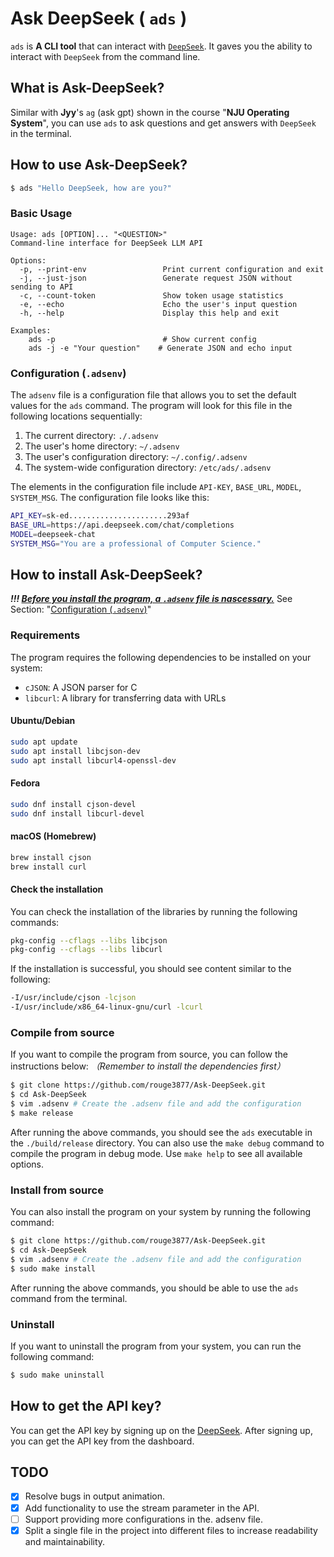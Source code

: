 # Ask DeepSeek ( `ads` )

`ads` is **A CLI tool** that can interact with [`DeepSeek`](https://github.com/deepseek-ai/DeepSeek-V3).
It gaves you the ability to interact with `DeepSeek` from the command line.

## What is Ask-DeepSeek?

Similar with **Jyy**'s `ag` (ask gpt) shown in the course "**NJU Operating System**", you can use `ads` to ask questions and get answers with `DeepSeek` in the terminal.


## How to use Ask-DeepSeek?


```bash
$ ads "Hello DeepSeek, how are you?"
```


### Basic Usage

```
Usage: ads [OPTION]... "<QUESTION>"
Command-line interface for DeepSeek LLM API

Options:
  -p, --print-env                 Print current configuration and exit
  -j, --just-json                 Generate request JSON without sending to API
  -c, --count-token               Show token usage statistics
  -e, --echo                      Echo the user's input question
  -h, --help                      Display this help and exit

Examples:
    ads -p                        # Show current config   
    ads -j -e "Your question"    # Generate JSON and echo input
```

### <span id="jump1">Configuration (`.adsenv`)</span>

The `adsenv` file is a configuration file that allows you to set the default values for the `ads` command.
The program will look for this file in the following locations sequentially:
1. The current directory: `./.adsenv`
2. The user's home directory: `~/.adsenv`
3. The user's configuration directory: `~/.config/.adsenv`
4. The system-wide configuration directory: `/etc/ads/.adsenv`

The elements in the configuration file include `API-KEY`, `BASE_URL`, `MODEL`, `SYSTEM_MSG`. The configuration file looks like this:

```bash
API_KEY=sk-ed......................293af
BASE_URL=https://api.deepseek.com/chat/completions
MODEL=deepseek-chat
SYSTEM_MSG="You are a professional of Computer Science."
```


## How to install Ask-DeepSeek?

***!!! <u>Before you install the program, a `.adsenv` file is nascessary.</u>***
See Section: "[Configuration (`.adsenv`)](#jump1)"

### Requirements

The program requires the following dependencies to be installed on your system:
- `cJSON`: A JSON parser for C
- `libcurl`: A library for transferring data with URLs

#### Ubuntu/Debian

```bash
sudo apt update
sudo apt install libcjson-dev
sudo apt install libcurl4-openssl-dev
```

#### Fedora

```bash
sudo dnf install cjson-devel
sudo dnf install libcurl-devel
```

#### macOS (Homebrew)

```bash
brew install cjson
brew install curl
```

#### Check the installation

You can check the installation of the libraries by running the following commands:

```bash
pkg-config --cflags --libs libcjson
pkg-config --cflags --libs libcurl
```

If the installation is successful, you should see content similar to the following:

```bash
-I/usr/include/cjson -lcjson
-I/usr/include/x86_64-linux-gnu/curl -lcurl
```

### Compile from source

If you want to compile the program from source, you can follow the instructions below: *（Remember to install the dependencies first）*

```bash
$ git clone https://github.com/rouge3877/Ask-DeepSeek.git
$ cd Ask-DeepSeek
$ vim .adsenv # Create the .adsenv file and add the configuration
$ make release
```

After running the above commands, you should see the `ads` executable in the `./build/release` directory.
You can also use the `make debug` command to compile the program in debug mode. Use `make help` to see all available options.

### Install from source

You can also install the program on your system by running the following command:

```bash
$ git clone https://github.com/rouge3877/Ask-DeepSeek.git
$ cd Ask-DeepSeek
$ vim .adsenv # Create the .adsenv file and add the configuration
$ sudo make install
```

After running the above commands, you should be able to use the `ads` command from the terminal.

### Uninstall

If you want to uninstall the program from your system, you can run the following command:

```bash
$ sudo make uninstall
```

## How to get the API key?

You can get the API key by signing up on the [DeepSeek](https://platform.deepseek.com/). After signing up, you can get the API key from the dashboard.



## TODO
- [x] Resolve bugs in output animation.
- [x] Add functionality to use the stream parameter in the API.
- [ ] Support providing more configurations in the. adsenv file.
- [x] Split a single file in the project into different files to increase readability and maintainability.
